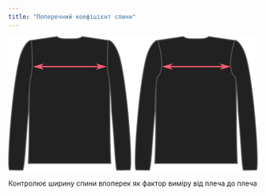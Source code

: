 ```yaml
---
title: "Поперечний коефіцієнт спини"
---
```


![Поперечний варіант спини на Брайані](./acrossbackfactor.svg)

Контролює ширину спини впоперек як фактор виміру від плеча до плеча




